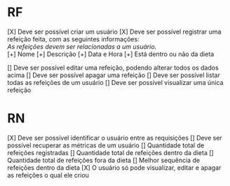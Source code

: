 # RF

[X] Deve ser possível criar um usuário
[X] Deve ser possível registrar uma refeição feita, com as seguintes informações:    
  *As refeições devem ser relacionadas a um usuário.*  
    [+] Nome
    [+] Descrição
    [+] Data e Hora
    [+] Está dentro ou não da dieta

[] Deve ser possível editar uma refeição, podendo alterar todos os dados acima
[] Deve ser possível apagar uma refeição
[] Deve ser possível listar todas as refeições de um usuário
[] Deve ser possível visualizar uma única refeição
# RN
[X] Deve ser possível identificar o usuário entre as requisições
[] Deve ser possível recuperar as métricas de um usuário
    [] Quantidade total de refeições registradas
    [] Quantidade total de refeições dentro da dieta
    [] Quantidade total de refeições fora da dieta
    [] Melhor sequência de refeições dentro da dieta
[X] O usuário só pode visualizar, editar e apagar as refeições o qual ele criou
